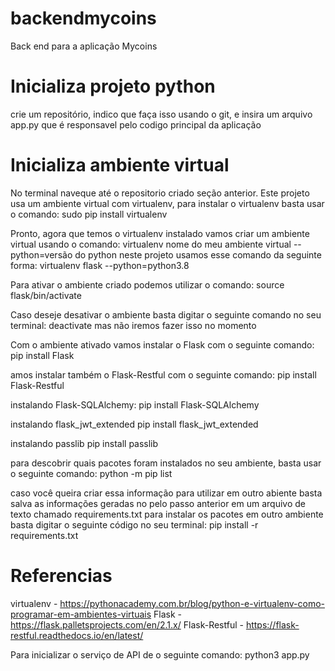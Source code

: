 # backendmycoins
Back end para a aplicação Mycoins

# Inicializa projeto python
crie um repositório, indico que faça isso usando o git, e insira um arquivo app.py que é responsavel pelo codigo principal da aplicação


# Inicializa ambiente virtual
No terminal naveque até o repositorio criado seção anterior.
Este projeto usa um ambiente virtual com virtualenv, para instalar o virtualenv basta usar o comando:
sudo pip install virtualenv

Pronto, agora que temos o virtualenv instalado vamos criar um ambiente virtual usando o comando:
virtualenv nome do meu ambiente virtual --python=versão do python
neste projeto usamos esse comando da seguinte forma:
virtualenv flask --python=python3.8

Para ativar o ambiente criado podemos utilizar o comando:
source flask/bin/activate 

Caso deseje desativar o ambiente basta digitar o seguinte comando no seu terminal:
deactivate
mas não iremos fazer isso no momento

Com o ambiente ativado vamos instalar o Flask com o seguinte comando:
pip install Flask

amos instalar também o Flask-Restful com o seguinte comando:
pip install Flask-Restful

instalando Flask-SQLAlchemy:
pip install Flask-SQLAlchemy

instalando flask_jwt_extended
pip install flask_jwt_extended

instalando passlib
pip install passlib

para descobrir quais pacotes foram instalados no seu ambiente, basta usar o seguinte comando:
python -m pip list

caso você queira criar essa informação para utilizar em outro abiente basta salva as informações geradas no pelo passo anterior em um arquivo de texto chamado requirements.txt
para instalar os pacotes em outro ambiente basta digitar o seguinte código no seu terminal:
pip install -r requirements.txt


# Referencias
virtualenv - https://pythonacademy.com.br/blog/python-e-virtualenv-como-programar-em-ambientes-virtuais
Flask - https://flask.palletsprojects.com/en/2.1.x/
Flask-Restful - https://flask-restful.readthedocs.io/en/latest/

Para inicializar o serviço de API de o seguinte comando:
python3 app.py


[comment]: <> (http://127.0.0.1:5000/coins)